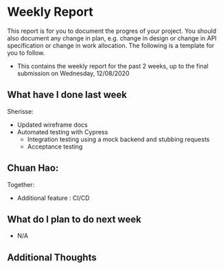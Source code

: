 # Weekly Report

This report is for you to document the progres of your project. You should also document any change in plan, e.g. change in design or change in API specification or change in work allocation. The following is a template for you to follow.

* This contains the weekly report for the past 2 weeks, up to the final submission on Wednesday, 12/08/2020

## What have I done last week

Sherisse:
- Updated wireframe docs
- Automated testing with Cypress
    - Integration testing using a mock backend and stubbing requests
    - Acceptance testing

Chuan Hao:
- 

Together:
- Additional feature : CI/CD

## What do I plan to do next week

-   N/A

## Additional Thoughts
